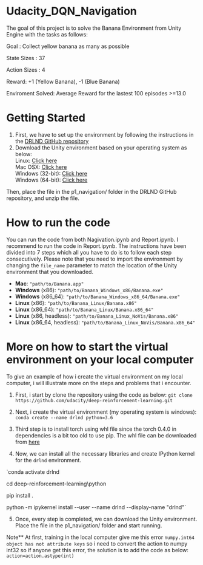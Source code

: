 # Udacity_DQN_Navigation

The goal of this project is to solve the Banana Environment from Unity Engine with the tasks as follows:


Goal : Collect yellow banana as many as possible

State Sizes  : 37

Action Sizes : 4

Reward:  +1 (Yellow Banana), -1 (Blue Banana)

Enviroment Solved:  Average Reward for the lastest 100 episodes >=13.0



# Getting Started

1. First, we have to set up the environment by following the instructions in the [DRLND GitHub repository](https://github.com/udacity/deep-reinforcement-learning#dependencies)
2. Download the Unity environment based on your operating system as below:
 <br />Linux: [Click here](https://s3-us-west-1.amazonaws.com/udacity-drlnd/P1/Banana/Banana_Linux.zip)
 <br />Mac OSX: [Click here](https://s3-us-west-1.amazonaws.com/udacity-drlnd/P1/Banana/Banana.app.zip)
 <br />Windows (32-bit): [Click here](https://s3-us-west-1.amazonaws.com/udacity-drlnd/P1/Banana/Banana_Windows_x86.zip)
 <br />Windows (64-bit): [Click here](https://s3-us-west-1.amazonaws.com/udacity-drlnd/P1/Banana/Banana_Windows_x86_64.zip)

Then, place the file in the p1_navigation/ folder in the DRLND GitHub repository, and unzip the file.




# How to run the code

You can run the code from both Nagivation.ipynb and Report.ipynb. I recommend to run the code in Report.ipynb. The instructions have been divided into 7 steps which all you have to do is to follow each step consecutively. Please note that you need to import the environment by changing the `file_name` parameter to match the location of the Unity environment that you downloaded.


- **Mac**: `"path/to/Banana.app"`
- **Windows** (x86): `"path/to/Banana_Windows_x86/Banana.exe"`
- **Windows** (x86_64): `"path/to/Banana_Windows_x86_64/Banana.exe"`
- **Linux** (x86): `"path/to/Banana_Linux/Banana.x86"`
- **Linux** (x86_64): `"path/to/Banana_Linux/Banana.x86_64"`
- **Linux** (x86, headless): `"path/to/Banana_Linux_NoVis/Banana.x86"`
- **Linux** (x86_64, headless): `"path/to/Banana_Linux_NoVis/Banana.x86_64"`




# More on how to start the virtual environment on your local computer
To give an example of how i create the virtual environment on my local computer, i will illustrate more on the steps and problems that i encounter.

1. First, i start by clone the repository using the code as below:
`git clone https://github.com/udacity/deep-reinforcement-learning.git`

2. Next, i create the virtual environment (my operating system is windows): 
`conda create --name drlnd python=3.6`

3. Third step is to install torch using whl file since the torch 0.4.0 in dependencies is a bit too old to use pip.
   The whl file can be downloaded from [here](https://download.pytorch.org/whl/torch_stable.html)
   
4. Now, we can install all the necessary libraries and create IPython kernel for the `drlnd` environment.

`conda activate drlnd

cd deep-reinforcement-learning\python

pip install .

python -m ipykernel install --user --name drlnd --display-name "drlnd"`

5. Once, every step is completed, we can download the Unity environment.  Place the file in the p1_navigation/ folder and start running.

Note** At first, training in the local computer give me this error `numpy.int64 object has not attribute keys` so i need to convert the action to numpy int32
so if anyone get this error, the solution is to add the code as below:
`action=action.astype(int)`

